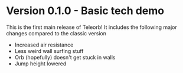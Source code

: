 # Version 0.1.0 - Basic tech demo
This is the first main release of Teleorb! It includes the following major changes compared to the classic version
- Increased air resistance
- Less weird wall surfing stuff
- Orb (hopefully) doesn't get stuck in walls
- Jump height lowered
